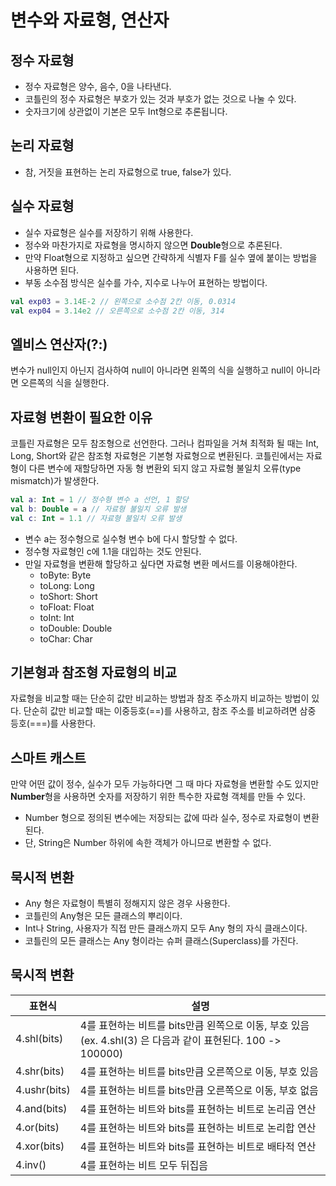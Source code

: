 # 변수와 자료형, 연산자
## 정수 자료형
- 정수 자료형은 양수, 음수, 0을 나타낸다. 
- 코틀린의 정수 자료형은 부호가 있는 것과 부호가 없는 것으로 나눌 수 있다. 
- 숫자크기에 상관없이 기본은 모두 Int형으로 추론됩니다.

## 논리 자료형
- 참, 거짓을 표현하는 논리 자료형으로 true, false가 있다.

## 실수 자료형
- 실수 자료형은 실수를 저장하기 위해 사용한다.
- 정수와 마찬가지로 자료형을 명시하지 않으면 **Double**형으로 추론된다.
- 만약 Float형으로 지정하고 싶으면 간략하게 식별자 F를 실수 옆에 붙이는 방법을 사용하면 된다.
- 부동 소수점 방식은 실수를 가수, 지수로 나누어 표현하는 방법이다.

```kotlin
val exp03 = 3.14E-2 // 왼쪽으로 소수점 2칸 이동, 0.0314
val exp04 = 3.14e2 // 오른쪽으로 소수점 2칸 이동, 314
```

## 엘비스 연산자(?:)
변수가 null인지 아닌지 검사하여 null이 아니라면 왼쪽의 식을 실행하고 null이 아니라면 오른쪽의 식을 실행한다.

## 자료형 변환이 필요한 이유
코틀린 자료형은 모두 참조형으로 선언한다. 그러나 컴파일을 거쳐 최적화 될 때는 Int, Long, Short와 같은 참조형 자료형은 기본형 자료형으로 변환된다. 
코틀린에서는 자료형이 다른 변수에 재할당하면 자동 형 변환외 되지 않고 자료형 불일치 오류(type mismatch)가 발생한다.

```kotlin
val a: Int = 1 // 정수형 변수 a 선언, 1 할당
val b: Double = a // 자료형 불일치 오류 발생
val c: Int = 1.1 // 자료형 불일치 오류 발생
```
- 변수 a는 정수형으로 실수형 변수 b에 다시 할당할 수 없다.
- 정수형 자료형인 c에 1.1을 대입하는 것도 안된다.
- 만일 자료형을 변환해 할당하고 싶다면 자료형 변환 메서드를 이용해야한다.
    - toByte: Byte
    - toLong: Long
    - toShort: Short
    - toFloat: Float
    - toInt: Int
    - toDouble: Double
    - toChar: Char

## 기본형과 참조형 자료형의 비교
자료형을 비교할 때는 단순히 값만 비교하는 방법과 참조 주소까지 비교하는 방법이 있다. 단순히 값만 비교할 때는 이중등호(==)를 사용하고, 참조 주소를 비교하려면 삼중 등호(===)를 사용한다.

## 스마트 캐스트
만약 어떤 값이 정수, 실수가 모두 가능하다면 그 때 마다 자료형을 변환할 수도 있지만 **Number**형을 사용하면 숫자를 저장하기 위한 특수한 자료형 객체를 만들 수 있다.
- Number 형으로 정의된 변수에는 저장되는 값에 따라 실수, 정수로 자료형이 변환된다. 
- 단, String은 Number 하위에 속한 객체가 아니므로 변환할 수 없다.

## 묵시적 변환
- Any 형은 자료형이 특별히 정해지지 않은 경우 사용한다.
- 코틀린의 Any형은 모든 클래스의 뿌리이다. 
- Int나 String, 사용자가 직접 만든 클래스까지 모두 Any 형의 자식 클래스이다. 
- 코틀린의 모든 클래스는 Any 형이라는 슈퍼 클래스(Superclass)를 가진다.
## 묵시적 변환
|표현식|설명|
|--|--|
|4.shl(bits)|4를 표현하는 비트를 bits만큼 왼쪽으로 이동, 부호 있음    (ex. 4.shl(3) 은 다음과 같이 표현된다. 100 -> 100000)|
|4.shr(bits)|4를 표현하는 비트를 bits만큼 오른쪽으로 이동, 부호 있음|
|4.ushr(bits)|4를 표현하는 비트를 bits만큼 오른쪽으로 이동, 부호 없음|
|4.and(bits)|4를 표현하는 비트와 bits를 표현하는 비트로 논리곱 연산|
|4.or(bits)|4를 표현하는 비트와 bits를 표현하는 비트로 논리합 연산|
|4.xor(bits)|4를 표현하는 비트와 bits를 표현하는 비트로 배타적 연산|
|4.inv()|4를 표현하는 비트 모두 뒤집음|

